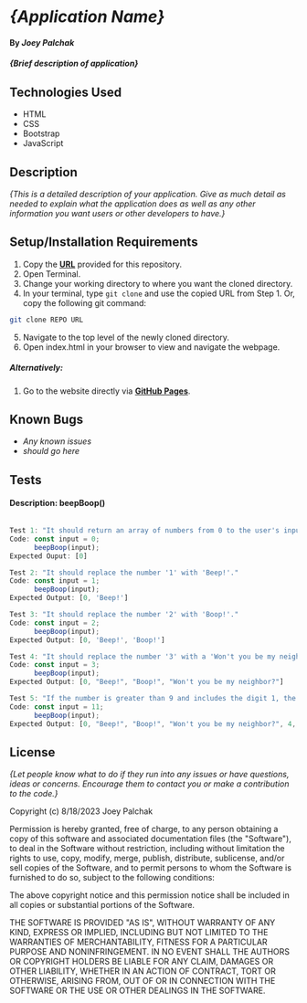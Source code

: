 # _{Application Name}_

#### By _**Joey Palchak**_

#### _{Brief description of application}_

## Technologies Used

* HTML
* CSS
* Bootstrap
* JavaScript

## Description

_{This is a detailed description of your application. Give as much detail as needed to explain what the application does as well as any other information you want users or other developers to have.}_

## Setup/Installation Requirements

1. Copy the **[URL](#link)** provided for this repository.
2. Open Terminal.
3. Change your working directory to where you want the cloned directory.
4. In your terminal, type `git clone` and use the copied URL from Step 1. Or, copy the following git command:
```bash
git clone REPO URL
```
5. Navigate to the top level of the newly cloned directory.
6. Open index.html in your browser to view and navigate the webpage.

##### _Alternatively:_

1. Go to the website directly via **[GitHub Pages](#link)**.

## Known Bugs

* _Any known issues_
* _should go here_

## Tests

#### **Description:** beepBoop()
```javascript

Test 1: "It should return an array of numbers from 0 to the user's inputted number."
Code: const input = 0;
      beepBoop(input);
Expected Ouput: [0]

Test 2: "It should replace the number '1' with 'Beep!'."
Code: const input = 1;
      beepBoop(input);
Expected Output: [0, 'Beep!']

Test 3: "It should replace the number '2' with 'Boop!'."
Code: const input = 2;
      beepBoop(input);
Expected Output: [0, 'Beep!', 'Boop!']

Test 4: "It should replace the number '3' with a 'Won't you be my neighbor?'."
Code: const input = 3;
      beepBoop(input);
Expected Output: [0, "Beep!", "Boop!", "Won't you be my neighbor?"]

Test 5: "If the number is greater than 9 and includes the digit 1, the entire number is replaced with 'Beep!'."
Code: const input = 11;
      beepBoop(input);
Expected Output: [0, "Beep!", "Boop!", "Won't you be my neighbor?", 4, 5, 6, 7, 8, 9, "Beep!", "Beep!"]


```

## License

_{Let people know what to do if they run into any issues or have questions, ideas or concerns.  Encourage them to contact you or make a contribution to the code.}_

Copyright (c) 8/18/2023 Joey Palchak

Permission is hereby granted, free of charge, to any person obtaining a copy of this software and associated documentation files (the "Software"), to deal in the Software without restriction, including without limitation the rights to use, copy, modify, merge, publish, distribute, sublicense, and/or sell copies of the Software, and to permit persons to whom the Software is furnished to do so, subject to the following conditions:  

The above copyright notice and this permission notice shall be included in all copies or substantial portions of the Software.  

THE SOFTWARE IS PROVIDED "AS IS", WITHOUT WARRANTY OF ANY KIND, EXPRESS OR IMPLIED, INCLUDING BUT NOT LIMITED TO THE WARRANTIES OF MERCHANTABILITY, FITNESS FOR A PARTICULAR PURPOSE AND NONINFRINGEMENT. IN NO EVENT SHALL THE AUTHORS OR COPYRIGHT HOLDERS BE LIABLE FOR ANY CLAIM, DAMAGES OR OTHER LIABILITY, WHETHER IN AN ACTION OF CONTRACT, TORT OR OTHERWISE, ARISING FROM, OUT OF OR IN CONNECTION WITH THE SOFTWARE OR THE USE OR OTHER DEALINGS IN THE SOFTWARE.